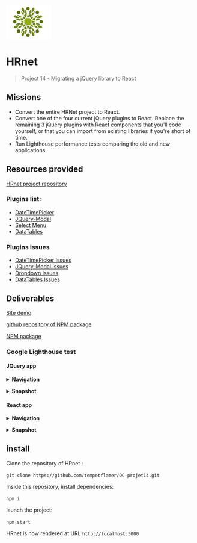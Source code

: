![logo](https://raw.githubusercontent.com/tempetflamer/Assets/main/oc/oc14/logo/logo_120_compressed.png)

# HRnet

> Project 14 - Migrating a jQuery library to React

## Missions

- Convert the entire HRNet project to React.
- Convert one of the four current jQuery plugins to React. Replace the remaining 3 jQuery plugins with React components that you'll code yourself, or that you can import from existing libraries if you're short of time.
- Run Lighthouse performance tests comparing the old and new applications.

## Resources provided

[HRnet project repository](https://github.com/OpenClassrooms-Student-Center/P12_Front-end)

### Plugins list:

- [DateTimePicker](https://github.com/xdan/datetimepicker)
- [JQuery-Modal](https://github.com/kylefox/jquery-modal)
- [Select Menu](https://github.com/jquery/jquery-ui/blob/main/ui/widgets/selectmenu.js)
- [DataTables](https://github.com/DataTables/DataTables)

### Plugins issues

- [DateTimePicker Issues](https://github.com/OpenClassrooms-Student-Center/P12_Front-end/issues/1)
- [JQuery-Modal Issues](https://github.com/OpenClassrooms-Student-Center/P12_Front-end/issues/3)
- [Dropdown Issues](https://github.com/OpenClassrooms-Student-Center/P12_Front-end/issues/4)
- [DataTables Issues](https://github.com/OpenClassrooms-Student-Center/P12_Front-end/issues/2)

## Deliverables

[Site demo](https://hrnet-wh.netlify.app/)

[github repository of NPM package](https://github.com/tempetflamer/dropdown_library)

[NPM package](https://www.npmjs.com/package/custom_dropdown_comp)

### Google Lighthouse test

#### JQuery app

**<details><summary>Navigation</summary>**

Create employee page

- Desktop [JSON](https://github.com/tempetflamer/Assets/blob/main/oc/oc14/lighthouse/jquery/hrnet_create_employee_nav_desktop.json) | [HTML](https://github.com/tempetflamer/Assets/blob/main/oc/oc14/lighthouse/jquery/hrnet_create_employee_nav_desktop.html) | [PDF resume](https://github.com/tempetflamer/Assets/blob/main/oc/oc14/lighthouse/jquery/hrnet_create_employee_nav_desktop_resume-compressed.pdf) | [PDF expended](https://github.com/tempetflamer/Assets/blob/main/oc/oc14/lighthouse/jquery/hrnet_create_employee_nav_desktop-compressed.pdf)
- Mobile [JSON](https://github.com/tempetflamer/Assets/blob/main/oc/oc14/lighthouse/jquery/hrnet_create_employee_nav_mobile.json) | [HTML](https://github.com/tempetflamer/Assets/blob/main/oc/oc14/lighthouse/jquery/hrnet_create_employee_nav_mobile.html) | [PDF resume](https://github.com/tempetflamer/Assets/blob/main/oc/oc14/lighthouse/jquery/hrnet_create_employee_nav_mobile_resume-compressed.pdf) | [PDF expended](https://github.com/tempetflamer/Assets/blob/main/oc/oc14/lighthouse/jquery/hrnet_create_employee_nav_mobile-compressed.pdf)

List employees page

- Desktop [JSON](https://github.com/tempetflamer/Assets/blob/main/oc/oc14/lighthouse/jquery/hrnet_list_employee_nav_desktop.json) | [HTML](https://github.com/tempetflamer/Assets/blob/main/oc/oc14/lighthouse/jquery/hrnet_list_employee_nav_desktop.html) | [PDF resume](https://github.com/tempetflamer/Assets/blob/main/oc/oc14/lighthouse/jquery/hrnet_list_employee_nav_desktop_resume-compressed.pdf) | [PDF expended](https://github.com/tempetflamer/Assets/blob/main/oc/oc14/lighthouse/jquery/hrnet_list_employee_nav_desktop-compressed.pdf)
- Mobile [JSON](https://github.com/tempetflamer/Assets/blob/main/oc/oc14/lighthouse/jquery/hrnet_list_employee_nav_mobile.json) | [HTML](https://github.com/tempetflamer/Assets/blob/main/oc/oc14/lighthouse/jquery/hrnet_list_employee_nav_mobile.html) | [PDF resume](https://github.com/tempetflamer/Assets/blob/main/oc/oc14/lighthouse/jquery/hrnet_list_employee_nav_mobile_resume-compressed.pdf) | [PDF expended](https://github.com/tempetflamer/Assets/blob/main/oc/oc14/lighthouse/jquery/hrnet_list_employee_nav_mobile-compressed.pdf)

</details>

**<details><summary>Snapshot</summary>**

Create employee page

- Desktop [JSON](https://github.com/tempetflamer/Assets/blob/main/oc/oc14/lighthouse/jquery/hrnet_create_employee_snap_desktop.json) | [HTML](https://github.com/tempetflamer/Assets/blob/main/oc/oc14/lighthouse/jquery/hrnet_create_employee_snap_desktop.html) | [PDF resume](https://github.com/tempetflamer/Assets/blob/main/oc/oc14/lighthouse/jquery/hrnet_create_employee_snap_desktop_resume-compressed.pdf) | [PDF expended](https://github.com/tempetflamer/Assets/blob/main/oc/oc14/lighthouse/jquery/hrnet_create_employee_snap_desktop-compressed.pdf)
- Mobile [JSON](https://github.com/tempetflamer/Assets/blob/main/oc/oc14/lighthouse/jquery/hrnet_create_employee_snap_mobile.json) | [HTML](https://github.com/tempetflamer/Assets/blob/main/oc/oc14/lighthouse/jquery/hrnet_create_employee_snap_mobile.html) | [PDF resume](https://github.com/tempetflamer/Assets/blob/main/oc/oc14/lighthouse/jquery/hrnet_create_employee_snap_mobile_resume-compressed.pdf) | [PDF expended](https://github.com/tempetflamer/Assets/blob/main/oc/oc14/lighthouse/jquery/hrnet_create_employee_snap_mobile-compressed.pdf)

List employees page

- Desktop [JSON](https://github.com/tempetflamer/Assets/blob/main/oc/oc14/lighthouse/jquery/hrnet_list_employee_snap_desktop.json) | [HTML](https://github.com/tempetflamer/Assets/blob/main/oc/oc14/lighthouse/jquery/hrnet_list_employee_snap_desktop.html) | [PDF resume](https://github.com/tempetflamer/Assets/blob/main/oc/oc14/lighthouse/jquery/hrnet_list_employee_snap_desktop_resume-compressed.pdf) | [PDF expended](https://github.com/tempetflamer/Assets/blob/main/oc/oc14/lighthouse/jquery/hrnet_list_employee_snap_desktop-compressed.pdf)
- Mobile [JSON](https://github.com/tempetflamer/Assets/blob/main/oc/oc14/lighthouse/jquery/hrnet_list_employee_snap_mobile.json) | [HTML](https://github.com/tempetflamer/Assets/blob/main/oc/oc14/lighthouse/jquery/hrnet_list_employee_snap_mobile.html) | [PDF resume](https://github.com/tempetflamer/Assets/blob/main/oc/oc14/lighthouse/jquery/hrnet_list_employee_snap_mobile_resume-compressed.pdf) | [PDF expended](https://github.com/tempetflamer/Assets/blob/main/oc/oc14/lighthouse/jquery/hrnet_list_employee_snap_mobile-compressed.pdf)

</details>

#### React app

**<details><summary>Navigation</summary>**

Create employee page

- Desktop [JSON](https://github.com/tempetflamer/Assets/blob/main/oc/oc14/lighthouse/react/hrnet_create_employee_nav_desktop.json) | [HTML](https://github.com/tempetflamer/Assets/blob/main/oc/oc14/lighthouse/react/hrnet_create_employee_nav_desktop.html) | [PDF resume](https://github.com/tempetflamer/Assets/blob/main/oc/oc14/lighthouse/react/hrnet_create_employee_nav_desktop_resume-compressed.pdf) | [PDF expended](https://github.com/tempetflamer/Assets/blob/main/oc/oc14/lighthouse/react/hrnet_create_employee_nav_desktop-compressed.pdf)
- Mobile [JSON](https://github.com/tempetflamer/Assets/blob/main/oc/oc14/lighthouse/react/hrnet_create_employee_nav_mobile.json) | [HTML](https://github.com/tempetflamer/Assets/blob/main/oc/oc14/lighthouse/react/hrnet_create_employee_nav_mobile.html) | [PDF resume](https://github.com/tempetflamer/Assets/blob/main/oc/oc14/lighthouse/react/hrnet_create_employee_nav_mobile_resume-compressed.pdf) | [PDF expended](https://github.com/tempetflamer/Assets/blob/main/oc/oc14/lighthouse/react/hrnet_create_employee_nav_mobile-compressed.pdf)

List employees page

- Desktop [JSON](https://github.com/tempetflamer/Assets/blob/main/oc/oc14/lighthouse/react/hrnet_list_employee_nav_desktop.json) | [HTML](https://github.com/tempetflamer/Assets/blob/main/oc/oc14/lighthouse/react/hrnet_list_employee_nav_desktop.html) | [PDF resume](https://github.com/tempetflamer/Assets/blob/main/oc/oc14/lighthouse/react/hrnet_list_employee_nav_desktop_resume-compressed.pdf) | [PDF expended](https://github.com/tempetflamer/Assets/blob/main/oc/oc14/lighthouse/react/hrnet_list_employee_nav_desktop-compressed.pdf)
- Mobile [JSON](https://github.com/tempetflamer/Assets/blob/main/oc/oc14/lighthouse/react/hrnet_list_employee_nav_mobile.json) | [HTML](https://github.com/tempetflamer/Assets/blob/main/oc/oc14/lighthouse/react/hrnet_list_employee_nav_mobile.html) | [PDF resume](https://github.com/tempetflamer/Assets/blob/main/oc/oc14/lighthouse/react/hrnet_list_employee_nav_mobile_resume-compressed.pdf) | [PDF expended](https://github.com/tempetflamer/Assets/blob/main/oc/oc14/lighthouse/react/hrnet_list_employee_nav_mobile-compressed.pdf)

Error 404 page

- Desktop [JSON](https://github.com/tempetflamer/Assets/blob/main/oc/oc14/lighthouse/react/error_nav_desktop.json) | [HTML](https://github.com/tempetflamer/Assets/blob/main/oc/oc14/lighthouse/react/error_nav_desktop.html) | [PDF resume](https://github.com/tempetflamer/Assets/blob/main/oc/oc14/lighthouse/react/error_nav_desktop_resume-compressed.pdf) | [PDF expended](https://github.com/tempetflamer/Assets/blob/main/oc/oc14/lighthouse/react/error_nav_desktop-compressed.pdf)
- Mobile [JSON](https://github.com/tempetflamer/Assets/blob/main/oc/oc14/lighthouse/react/error_nav_mobile.json) | [HTML](https://github.com/tempetflamer/Assets/blob/main/oc/oc14/lighthouse/react/error_nav_mobile.html) | [PDF resume](https://github.com/tempetflamer/Assets/blob/main/oc/oc14/lighthouse/react/error_nav_mobile_resume-compressed.pdf) | [PDF expended](https://github.com/tempetflamer/Assets/blob/main/oc/oc14/lighthouse/react/error_nav_mobile-compressed.pdf)

</details>

**<details><summary>Snapshot</summary>**

Create employee page

- Desktop [JSON](https://github.com/tempetflamer/Assets/blob/main/oc/oc14/lighthouse/react/hrnet_create_employee_snap_desktop.json) | [HTML](https://github.com/tempetflamer/Assets/blob/main/oc/oc14/lighthouse/react/hrnet_create_employee_snap_desktop.html) | [PDF resume](https://github.com/tempetflamer/Assets/blob/main/oc/oc14/lighthouse/react/hrnet_create_employee_snap_desktop_resume-compressed.pdf) | [PDF expended](https://github.com/tempetflamer/Assets/blob/main/oc/oc14/lighthouse/react/hrnet_create_employee_snap_desktop-compressed.pdf)
- Mobile [JSON](https://github.com/tempetflamer/Assets/blob/main/oc/oc14/lighthouse/react/hrnet_create_employee_snap_mobile.json) | [HTML](https://github.com/tempetflamer/Assets/blob/main/oc/oc14/lighthouse/react/hrnet_create_employee_snap_mobile.html) | [PDF resume](https://github.com/tempetflamer/Assets/blob/main/oc/oc14/lighthouse/react/hrnet_create_employee_snap_mobile_resume-compressed.pdf) | [PDF expended](https://github.com/tempetflamer/Assets/blob/main/oc/oc14/lighthouse/react/hrnet_create_employee_snap_mobile-compressed.pdf)

List employees page

- Desktop [JSON](https://github.com/tempetflamer/Assets/blob/main/oc/oc14/lighthouse/react/hrnet_list_employee_snap_desktop.json) | [HTML](https://github.com/tempetflamer/Assets/blob/main/oc/oc14/lighthouse/react/hrnet_list_employee_snap_desktop.html) | [PDF resume](https://github.com/tempetflamer/Assets/blob/main/oc/oc14/lighthouse/react/hrnet_list_employee_snap_desktop_resume-compressed.pdf) | [PDF expended](https://github.com/tempetflamer/Assets/blob/main/oc/oc14/lighthouse/react/hrnet_list_employee_snap_desktop-compressed.pdf)
- Mobile [JSON](https://github.com/tempetflamer/Assets/blob/main/oc/oc14/lighthouse/react/hrnet_list_employee_snap_mobile.json) | [HTML](https://github.com/tempetflamer/Assets/blob/main/oc/oc14/lighthouse/react/hrnet_list_employee_snap_mobile.html) | [PDF resume](https://github.com/tempetflamer/Assets/blob/main/oc/oc14/lighthouse/react/hrnet_list_employee_snap_mobile_resume-compressed.pdf) | [PDF expended](https://github.com/tempetflamer/Assets/blob/main/oc/oc14/lighthouse/react/hrnet_list_employee_snap_mobile-compressed.pdf)

Error 404 page

- Desktop [JSON](https://github.com/tempetflamer/Assets/blob/main/oc/oc14/lighthouse/react/error_snap_desktop.json) | [HTML](https://github.com/tempetflamer/Assets/blob/main/oc/oc14/lighthouse/react/error_snap_desktop.html) | [PDF resume](https://github.com/tempetflamer/Assets/blob/main/oc/oc14/lighthouse/react/error_snap_desktop_resume-compressed.pdf) | [PDF expended](https://github.com/tempetflamer/Assets/blob/main/oc/oc14/lighthouse/react/error_snap_desktop-compressed.pdf)
- Mobile [JSON](https://github.com/tempetflamer/Assets/blob/main/oc/oc14/lighthouse/react/error_snap_mobile.json) | [HTML](https://github.com/tempetflamer/Assets/blob/main/oc/oc14/lighthouse/react/error_snap_mobile.html) | [PDF resume](https://github.com/tempetflamer/Assets/blob/main/oc/oc14/lighthouse/react/error_snap_mobile_resume-compressed.pdf) | [PDF expended](https://github.com/tempetflamer/Assets/blob/main/oc/oc14/lighthouse/react/error_snap_mobile-compressed.pdf)

</details>

## install

Clone the repository of HRnet :

`git clone https://github.com/tempetflamer/OC-projet14.git`

Inside this repository, install dependencies:

`npm i`

launch the project:

`npm start`

HRnet is now rendered at URL `http://localhost:3000`
